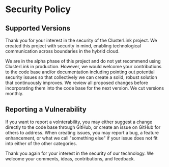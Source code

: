 # Security Policy

## Supported Versions

Thank you for your interest in the security of the ClusterLink project. We created this project with security in mind,
enabling technological communication across boundaries in the hybrid cloud.

We are in the alpha phase of this project and do not yet recommend using ClusterLink in production.
However, we would welcome your contributions to the code base and/or documentation including pointing
out potential security issues so that collectively we can create a solid, robust solution that continuously
improves. We review all proposed changes before incorporating them into the code base for the next version.
We cut versions monthly.

## Reporting a Vulnerability

If you want to report a volnterability, you may either suggest a change directly to the code base through GitHub, or create
an issue on GitHub for others to address. When creating issues, you may report a bug, a feature enhancement, or what we
call "something else" if your issue does not fit into either of the other categories.

Thank you again for your interest in the security of our technology.
We welcome your comments, ideas, contributions, and feedback.

